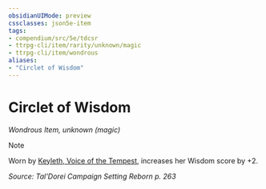 ```yaml
---
obsidianUIMode: preview
cssclasses: json5e-item
tags:
- compendium/src/5e/tdcsr
- ttrpg-cli/item/rarity/unknown/magic
- ttrpg-cli/item/wondrous
aliases: 
- "Circlet of Wisdom"
---
```

# Circlet of Wisdom
*Wondrous Item, unknown (magic)*  


> [!note]
> Worn by [Keyleth, Voice of the Tempest](/3-Mechanics/CLI/bestiary/npc/keyleth-voice-of-the-tempest-tdcsr.md), increases her Wisdom score by +2.

*Source: Tal'Dorei Campaign Setting Reborn p. 263*